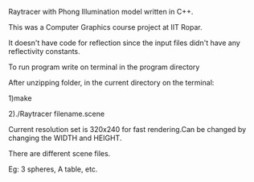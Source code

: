 Raytracer with Phong Illumination model written in C++.

This was a Computer Graphics course project at IIT Ropar.

It doesn't have code for reflection since the input files didn't have any reflectivity constants.

To run program write on terminal in the program directory

After unzipping folder, in the current directory on the terminal:

1)make

2)./Raytracer filename.scene

Current resolution set is 320x240 for fast rendering.Can be changed by changing the WIDTH and HEIGHT.

There are different scene files.

Eg: 3 spheres, A table, etc.
